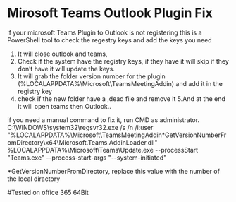 # Mirosoft Teams Outlook Plugin Fix
if your microsoft Teams Plugin to Outlook is not registering this is a PowerShell tool to check the regestry keys and add the keys you need



1. It will close outlook and teams,
2. Check if the system have the registry keys, if they have it will skip if they don’t have it will update the keys.
3. It will grab the folder version number for the plugin (%LOCALAPPDATA%\Microsoft\TeamsMeetingAddin) and add it in the registry key
4. check if the new folder have a ,dead file and remove it
5.And at the end it will open teams then Outlook..


if you need a manual command to fix it, run CMD as administrator.
C:\WINDOWS\system32\regsvr32.exe /s /n /i:user "%LOCALAPPDATA%\Microsoft\TeamsMeetingAddin\*GetVersionNumberFromDirectory\x64\Microsoft.Teams.AddinLoader.dll"
%LOCALAPPDATA%\Microsoft\Teams\Update.exe --processStart "Teams.exe" --process-start-args "--system-initiated"


*GetVersionNumberFromDirectory, replace this value with the number of the local diractory

#Tested on office 365 64Bit 
